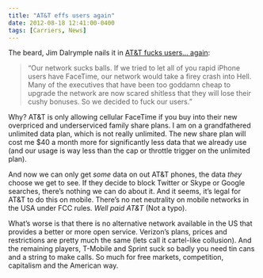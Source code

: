 ```yaml
---
title: "AT&T effs users again"
date: 2012-08-18 12:41:00-0400
tags: [Carriers, News]
---
```


The beard, Jim Dalrymple nails it in [AT&T fucks users… again](http://www.loopinsight.com/2012/08/18/att-fucks-users-again/):

> “Our network sucks balls. If we tried to let all of you rapid iPhone users have FaceTime, our network would take a firey crash into Hell. Many of the executives that have been too goddamn cheap to upgrade the network are now scared shitless that they will lose their cushy bonuses. So we decided to fuck our users.”

Why? AT&T is only allowing cellular FaceTime if you buy into their new overpriced and underserviced family share plans. I am on a grandfathered unlimited data plan, which is not really unlimited. The new share plan will cost me $40 a month more for significantly less data that we already use (and our usage is way less than the cap or throttle trigger on the unlimited plan).

And now we can only get *some* data on out AT&T phones, the data *they* choose we get to see. If they decide to block Twitter or Skype or Google searches, there’s nothing we can do about it. And it seems, it’s legal for AT&T to do this on mobile. There’s no net neutrality on mobile networks in the USA under FCC rules. *Well paid AT&T* (Not a typo).

What’s worse is that there is no alternative network available in the US that provides a better or more open service. Verizon’s plans, prices and restrictions are pretty much the same (lets call it cartel-like collusion). And the remaining players, T-Mobile and Sprint suck so badly you need tin cans and a string to make calls. So much for free markets, competition, capitalism and the American way.
